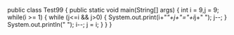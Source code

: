 public class Test99 {
    public static void main(String[] args) {
        int i = 9,j = 9;
        while(i >= 1) {
            while (j<=i && j>0) {
                System.out.print(i+"*"+j+"="+i*j+" ");
                j--;
            }
            System.out.println(" ");
            i--;
            j = i;
        }
    }
}
